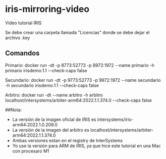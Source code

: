 # iris-mirroring-video
Video tutorial IRIS


Se debe crear una carpeta llamada "Licencias" donde se debe dejar el archivo .key

## Comandos
Primario: docker run -dt -p 8773:52773 -p 8972:1972 --name primario -h primario irisdemo:1.1 --check-caps false

Secundario: docker run -dt -p 9773:52773 -p 9972:1972 --name secundario -h secundario irisdemo:1.1 --check-caps false

Arbitro: docker run -dt --name arbitro -h arbitro localhost/intersystems/arbiter-arm64:2022.1.1.374.0 --check-caps false


##Nota:
  - La versión de la imagen oficial de IRIS es intersystems/iris-arm64:2022.1.0.209.0
  - La versión de la imagen del arbitro es localhost/intersystems/arbiter-arm64:2022.1.1.374.0
  - Ambas versiones estan en el registry de InterSystems
  - Yo use la versión para ARM de IRIS, ya que hice este tutorial en una Mac con procesaro M1
